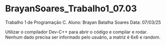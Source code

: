 # BrayanSoares_Trabalho1_07.03
Trabalho 1 de Programação C. 
Aluno: Brayan Batalha Soares 
Data: 07/03/25

Utilizar o compilador Dev-C++ para abrir o código e compilar e rodar.
Nenhum dado precisa ser informado pelo usuário, a matriz é 6x6 e random.
